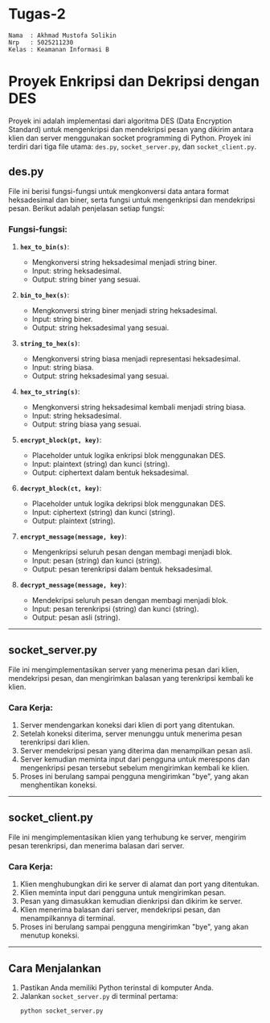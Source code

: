 # Tugas-2

```
Nama  : Akhmad Mustofa Solikin
Nrp   : 5025211230
Kelas : Keamanan Informasi B
```

# Proyek Enkripsi dan Dekripsi dengan DES

Proyek ini adalah implementasi dari algoritma DES (Data Encryption Standard) untuk mengenkripsi dan mendekripsi pesan yang dikirim antara klien dan server menggunakan socket programming di Python. Proyek ini terdiri dari tiga file utama: `des.py`, `socket_server.py`, dan `socket_client.py`.


## des.py

File ini berisi fungsi-fungsi untuk mengkonversi data antara format heksadesimal dan biner, serta fungsi untuk mengenkripsi dan mendekripsi pesan. Berikut adalah penjelasan setiap fungsi:

### Fungsi-fungsi:

1. **`hex_to_bin(s)`**:
   - Mengkonversi string heksadesimal menjadi string biner.
   - Input: string heksadesimal.
   - Output: string biner yang sesuai.

2. **`bin_to_hex(s)`**:
   - Mengkonversi string biner menjadi string heksadesimal.
   - Input: string biner.
   - Output: string heksadesimal yang sesuai.

3. **`string_to_hex(s)`**:
   - Mengkonversi string biasa menjadi representasi heksadesimal.
   - Input: string biasa.
   - Output: string heksadesimal yang sesuai.

4. **`hex_to_string(s)`**:
   - Mengkonversi string heksadesimal kembali menjadi string biasa.
   - Input: string heksadesimal.
   - Output: string biasa yang sesuai.

5. **`encrypt_block(pt, key)`**:
   - Placeholder untuk logika enkripsi blok menggunakan DES.
   - Input: plaintext (string) dan kunci (string).
   - Output: ciphertext dalam bentuk heksadesimal.

6. **`decrypt_block(ct, key)`**:
   - Placeholder untuk logika dekripsi blok menggunakan DES.
   - Input: ciphertext (string) dan kunci (string).
   - Output: plaintext (string).

7. **`encrypt_message(message, key)`**:
   - Mengenkripsi seluruh pesan dengan membagi menjadi blok.
   - Input: pesan (string) dan kunci (string).
   - Output: pesan terenkripsi dalam bentuk heksadesimal.

8. **`decrypt_message(message, key)`**:
   - Mendekripsi seluruh pesan dengan membagi menjadi blok.
   - Input: pesan terenkripsi (string) dan kunci (string).
   - Output: pesan asli (string).

---

## socket_server.py

File ini mengimplementasikan server yang menerima pesan dari klien, mendekripsi pesan, dan mengirimkan balasan yang terenkripsi kembali ke klien.

### Cara Kerja:
1. Server mendengarkan koneksi dari klien di port yang ditentukan.
2. Setelah koneksi diterima, server menunggu untuk menerima pesan terenkripsi dari klien.
3. Server mendekripsi pesan yang diterima dan menampilkan pesan asli.
4. Server kemudian meminta input dari pengguna untuk merespons dan mengenkripsi pesan tersebut sebelum mengirimkan kembali ke klien.
5. Proses ini berulang sampai pengguna mengirimkan "bye", yang akan menghentikan koneksi.

---

## socket_client.py

File ini mengimplementasikan klien yang terhubung ke server, mengirim pesan terenkripsi, dan menerima balasan dari server.

### Cara Kerja:
1. Klien menghubungkan diri ke server di alamat dan port yang ditentukan.
2. Klien meminta input dari pengguna untuk mengirimkan pesan.
3. Pesan yang dimasukkan kemudian dienkripsi dan dikirim ke server.
4. Klien menerima balasan dari server, mendekripsi pesan, dan menampilkannya di terminal.
5. Proses ini berulang sampai pengguna mengirimkan "bye", yang akan menutup koneksi.

---

## Cara Menjalankan

1. Pastikan Anda memiliki Python terinstal di komputer Anda.
2. Jalankan `socket_server.py` di terminal pertama:
   ```bash
   python socket_server.py
